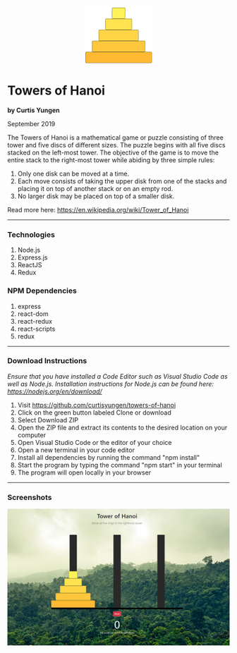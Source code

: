 <p align="center">
  <img src="./src/images/hanoi.png" alt="logo" />
</p>

# Towers of Hanoi
**by Curtis Yungen**

September 2019

The Towers of Hanoi is a mathematical game or puzzle consisting of three tower and five discs of different sizes. The puzzle begins with all five discs stacked on the left-most tower. The objective of the game is to move the entire stack to the right-most tower while abiding by three simple rules: 

1. Only one disk can be moved at a time.
2. Each move consists of taking the upper disk from one of the stacks and placing it on top of another stack or on an empty rod.
3. No larger disk may be placed on top of a smaller disk.

Read more here: https://en.wikipedia.org/wiki/Tower_of_Hanoi

<hr/>

### Technologies
1) Node.js
2) Express.js
3) ReactJS
4) Redux

### NPM Dependencies
1) express
2) react-dom
3) react-redux
4) react-scripts
5) redux

<hr/>

### Download Instructions

*Ensure that you have installed a Code Editor such as Visual Studio Code as well as Node.js.
Installation instructions for Node.js can be found here: https://nodejs.org/en/download/*

1) Visit https://github.com/curtisyungen/towers-of-hanoi
2) Click on the green button labeled Clone or download
3) Select Download ZIP
4) Open the ZIP file and extract its contents to the desired location on your computer
5) Open Visual Studio Code or the editor of your choice
6) Open a new terminal in your code editor
7) Install all dependencies by running the command "npm install"
8) Start the program by typing the command "npm start" in your terminal
9) The program will open locally in your browser

<hr/>

### Screenshots

![](./src/images/screenshot1.png)
<br/>

